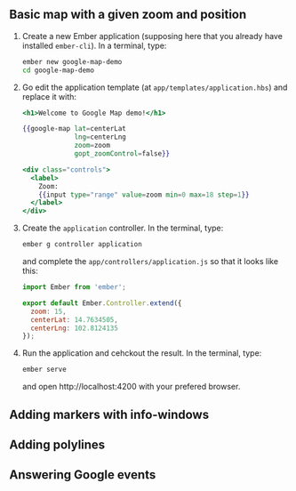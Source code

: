 ## Basic map with a given zoom and position

1. Create a new Ember application (supposing here that you already have installed `ember-cli`). In a terminal, type:

    ```bash
    ember new google-map-demo
    cd google-map-demo
    ```

2. Go edit the application template (at `app/templates/application.hbs`) and replace it with:

    ```handlebars
    <h1>Welcome to Google Map demo!</h1>

    {{google-map lat=centerLat
                 lng=centerLng
                 zoom=zoom
                 gopt_zoomControl=false}}

    <div class="controls">
      <label>
        Zoom:
        {{input type="range" value=zoom min=0 max=18 step=1}}
      </label>
    </div>
    ```

3. Create the `application` controller. In the terminal, type:

    ```bash
    ember g controller application
    ```

    and complete the `app/controllers/application.js` so that it looks like this:

    ```js
    import Ember from 'ember';

    export default Ember.Controller.extend({
      zoom: 15,
      centerLat: 14.7634505,
      centerLng: 102.8124135
    });
    ```

4. Run the application and cehckout the result. In the terminal, type:

    ```bash
    ember serve
    ```

    and open http://localhost:4200 with your prefered browser.

## Adding markers with info-windows

## Adding polylines

## Answering Google events